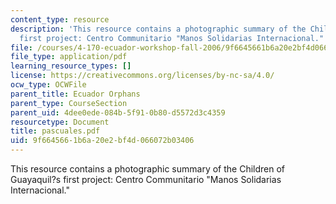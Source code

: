 ```yaml
---
content_type: resource
description: 'This resource contains a photographic summary of the Children of Guayaquil?s
  first project: Centro Communitario "Manos Solidarias Internacional."'
file: /courses/4-170-ecuador-workshop-fall-2006/9f6645661b6a20e2bf4d066072b03406_pascuales.pdf
file_type: application/pdf
learning_resource_types: []
license: https://creativecommons.org/licenses/by-nc-sa/4.0/
ocw_type: OCWFile
parent_title: Ecuador Orphans
parent_type: CourseSection
parent_uid: 4dee0ede-084b-5f91-0b80-d5572d3c4359
resourcetype: Document
title: pascuales.pdf
uid: 9f664566-1b6a-20e2-bf4d-066072b03406
---
```

This resource contains a photographic summary of the Children of Guayaquil?s first project: Centro Communitario "Manos Solidarias Internacional."